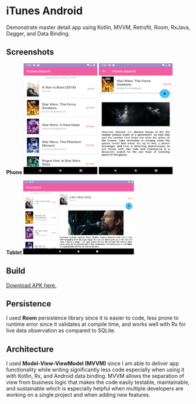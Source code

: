 # iTunes Android
Demonstrate master detail app using Kotlin, MVVM, Retrofit, Room, RxJava, Dagger, and Data Binding.

## Screenshots
**Phone**
<img src="./app/screenshots/phone1.png" width="200" height="300">
<img src="./app/screenshots/phone2.png" width="200" height="300">

**Tablet**
<img src="./app/screenshots/tablet.png" width="300" height="200">

## Build
[Download APK here.](https://drive.google.com/file/d/1sbjno5FPQKF-d98zbwg7jC9nZkWsgzZG/view?usp=sharing)

## Persistence
I used **Room** persistence library since it is easier to code, 
less prone to runtime error since it validates at
compile time, and works well with Rx for live data observation
as compared to SQLite.

## Architecture
I used **Model-View-ViewModel (MVVM)** since I am able to deliver
app functionality while writing significantly less code
especially when using it with Kotlin, Rx, and Android data binding.
MVVM allows the separation of view from business logic that 
makes the code easily testable, maintainable, and sustainable
which is especially helpful when multiple developers are working
on a single project and when adding new features.
